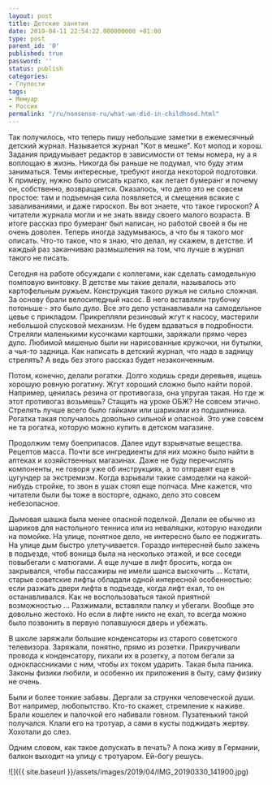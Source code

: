 ```yaml
---
layout: post
title: Детские занятия
date: 2019-04-11 22:54:22.000000000 +01:00
type: post
parent_id: '0'
published: true
password: ''
status: publish
categories:
- Глупости
tags:
- Мемуар
- Россия
permalink: "/ru/nonsense-ru/what-we-did-in-childhood.html"
---
```



Так получилось, что теперь пишу небольшие заметки в ежемесячный детский журнал. Называется журнал "Кот в мешке". Кот молод и хорош. Задания придумывает редактор в зависимости от темы номера, ну а я воплощаю в жизнь. Никогда бы раньше не подумал, что буду этим заниматься. Темы интересные, требуют иногда некоторой подготовки. К примеру, нужно было описать кратко, как летает бумеранг и почему он, собственно, возвращается. Оказалось, что дело это не совсем простое: там и подъемная сила появляется, и смещения всякие с заваливаниями, и даже гироскоп. Вы вот знаете, что такое гироскоп? А читатели журнала могли и не знать ввиду своего малого возраста. В итоге рассказ про бумеранг был написан, но работой своей я бы не очень доволен. Теперь иногда задумываюсь, а что бы я такого мог описать. Что-то такое, что я знаю, что делал, ну скажем, в детстве. И каждый раз заканчиваю размышления на том, что лучше в журнал такого не писать.



  
  




Сегодня на работе обсуждали с коллегами, как сделать самодельную помповую винтовку. В детстве мы такие делали, называлось это картофельным ружьем. Конструкция такого ружья не сильно сложная. За основу брали велосипедный насос. В него вставляли трубочку потоньше - это было дуло. Все это дело устанавливали на самодельное цевье с прикладом. Прикрепляли резиновый жгут к насосу, мастерили небольшой спусковой механизм. Не будем вдаваться в подробности. Стреляли маленькими кусочками картошки, заряжали прямо через дуло. Любимой мишенью были ни нарисованные кружочки, ни бутылки, а чья-то задница. Как написать в детский журнал, что надо в задницу стрелять? А ведь без этого рассказ будет незаконченным.





Потом, конечно, делали рогатки. Долго ходишь среди деревьев, ищешь хорошую ровную рогатину. Жгут хороший сложно было найти порой. Например, ценилась резина от противогаза, она упругая такая. Но где ж этот противогаз возьмешь? Стащить на уроке ОБЖ? Не совсем этично. Стрелять лучше всего было гайками или шариками из подшипника. Рогатка такая получалось довольно сильной и опасной. Это уже совсем не та рогатка, которую можно купить в детском магазине.





Продолжим тему боеприпасов. Далее идут взрывчатые вещества. Рецептов масса. Почти все ингредиенты для них можно было найти в аптеках и хозяйственных магазинах. Даже не буду перечислять компоненты, не говоря уже об инструкциях, а то отправят еще в цугундер за экстремизм. Когда взрывали такие самоделки на какой-нибудь стройке, то звон в ушах стоял еще полчаса. Мне кажется, что читатели были бы тоже в восторге, однако, дело это совсем небезопасное.





Дымовая шашка была менее опасной поделкой. Делали ее обычно из шариков для настольного тенниса или из неваляшки, которую находили на помойке. На улице, понятное дело, не интересно было ее поджигать. На улице дым быстро улетучивается. Гораздо интересней было зажечь в подъезде, чтоб вонища была на несколько этажей, и все соседи повыбегали с матюгами. А еще лучше в лифт бросить, когда он закрывался, чтобы пассажиры не имели шанса выскочить ... Кстати, старые советские лифты обладали одной интересной особенностью: если разжать двери лифта в подъезде, когда лифт ехал, то он останавливался. Как не воспользоваться такой приятной возможностью ... Разжимали, вставляли палку и убегали. Вообще это довольно жестоко. Но если в лифте никто не ехал, то всегда можно было позвонить в первую попавшуюся дверь и убежать.





В школе заряжали большие конденсаторы из старого советского телевизора. Заряжали, понятно, прямо из розетки. Прикручивали провода к конденсатору, пихали их в розетку, а потом бегали за одноклассниками с ним, чтобы их током ударить. Такая была паника. Законы физики любили, и особенно их приложения в быту, саму физику не очень.





Были и более тонкие забавы. Дергали за струнки человеческой души. Вот например, любопытство. Кто-то скажет, стремление к наживе. Брали кошелек и палочкой его набивали говном. Пузатенький такой получался. Клали его на тротуар, а сами в кусты поджидать жертву. Хохотали до слез.





Одним словом, как такое допускать в печать? А пока живу в Германии, балкон выходит на улицу с тротуаром. Ей-богу решусь.





![]({{ site.baseurl }}/assets/images/2019/04/IMG_20190330_141900.jpg)



